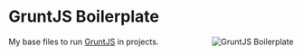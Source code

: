 # GruntJS Boilerplate

<img src="https://raw.githubusercontent.com/brenopolanski/gruntjs-boilerplate/gh-assets/logo.png" alt="GruntJS Boilerplate" align="right" />

My base files to run [GruntJS](http://gruntjs.com) in projects.

